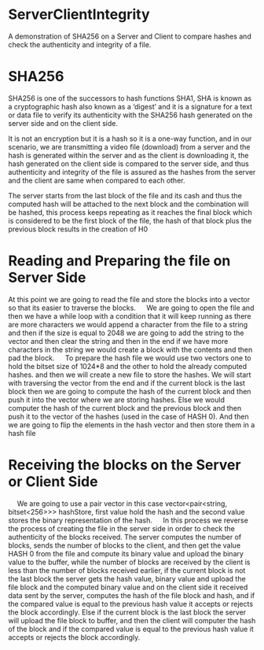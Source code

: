 # ServerClientIntegrity
A demonstration of SHA256 on a Server and Client to compare hashes and check the authenticity and integrity of a file.

# SHA256
SHA256 is one of the successors to hash functions SHA1, SHA is known as a cryptographic hash also known as a ‘digest’ and it is a signature for a text or data file to verify its authenticity with the SHA256 hash generated on the server side and on the client side. 

It is not an encryption but it is a hash so it is a one-way function, and in our scenario, we are transmitting a video file (download) from a server and the hash is generated within the server and as the client is downloading it, the hash generated on the client side is compared to the server side, and thus authenticity and integrity of the file is assured as the hashes from the server and the client are same when compared to each other.

The server starts from the last block of the file and its cash and thus the computed hash will be attached to the next block and the combination will be hashed, this process keeps repeating as it reaches the final block which is considered to be the first block of the file, the hash of that block plus the previous block results in the creation of H0

# Reading and Preparing the file on Server Side
At this point we are going to read the file and store the blocks into a vector so that its easier to traverse the blocks.
 
We are going to open the file and then we have a while loop with a condition that it will keep running as there are more characters we would append a character from the file to a string and then if the size is equal to 2048 we are going to add the string to the vector and then clear the string and then in the end if we have more characters in the string we would create a block with the contents and then pad the block.
 
To prepare the hash file we would use two vectors one to hold the bitset size of 1024*8 and the other to hold the already computed hashes. and then we will create a new file to store the hashes. We will start with traversing the vector from the end and if the current block is the last block then we are going to compute the hash of the current block and then push it into the vector where we are storing hashes. Else we would computer the hash of the current block and the previous block and then push it to the vector of the hashes (used in the case of HASH 0). And then we are going to flip the elements in the hash vector and then store them in a hash file
 
# Receiving the blocks on the Server or Client Side 
 
We are going to use a pair vector in this case vector<pair<string, bitset<256>>> hashStore, first value hold the hash and the second value stores the binary representation of the hash.
 
In this process we reverse the process of creating the file in the server side in order to check the authenticity of the blocks received. The server computes the number of blocks, sends the number of blocks to the client, and then get the value HASH 0 from the file and compute its binary value and upload the binary value to the buffer, while the number of blocks are received by the client is less than the number of blocks received earlier, if the current block is not the last block the server gets the hash value, binary value and upload the file block and the computed binary value  and on the client side it received data sent by the server, computes the hash of the file block and hash, and if the compared value is equal to the previous hash value it accepts or rejects the block accordingly. Else if the current block is the last block the server will upload the file block to buffer, and then the client will computer the hash of the block and if the compared value is equal to the previous hash value it accepts or rejects the block accordingly.
 
